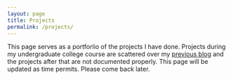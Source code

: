 ```yaml
---
layout: page
title: Projects
permalink: /projects/
---
```



This page serves as a portforlio of the projects I have done. Projects during my undergraduate college course are scattered over my [previous blog](http://www.achuwilson.wordpress.com/blog/) and the projects after that are not documented properly. This page will be updated as time permits. Please come back later.

<script>
  (function(i,s,o,g,r,a,m){i['GoogleAnalyticsObject']=r;i[r]=i[r]||function(){
  (i[r].q=i[r].q||[]).push(arguments)},i[r].l=1*new Date();a=s.createElement(o),
  m=s.getElementsByTagName(o)[0];a.async=1;a.src=g;m.parentNode.insertBefore(a,m)
  })(window,document,'script','https://www.google-analytics.com/analytics.js','ga');

  ga('create', 'UA-44991178-2', 'auto');
  ga('send', 'pageview');

</script>
